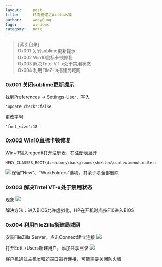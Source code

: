 ```yaml
---
layout:		post
title:		环境搭建之Windows篇
author:		wooy0ung
tags:		windows
category:  	note
---
```



>[索引目录]  
>0x001 关闭sublime更新提示  
>0x002 Win10鼠标卡顿修复  
>0x003 解决Tntel VT-x处于禁用状态  
>0x004 利用FileZilla搭建局域网  
<!-- more -->


### 0x001 关闭sublime更新提示

找到Preferences -> Settings-User，写入
```
"update_check":false
```

更改字号
```
"font_size":18
```


### 0x002 Win10鼠标卡顿修复

Win+R输入regedit打开注册表，在注册表展开
```
HEKY_CLASSES_ROOT\directory\background\shellex\contextmenuhandlers
```

![](/assets/img/note/2018-02-21-windows-environment.markdown/0x002-001.png)
保留“New”、“WorkFolders”选项，其余子项全部删除


### 0x003 解决Tntel VT-x处于禁用状态

现象
![](/assets/img/note/2018-02-21-windows-environment.markdown/0x003-001.png)

解决方法：进入BIOS允许虚拟化，HP在开机时点按F10进入BIOS


### 0x004 利用FileZilla搭建局域网

安装FileZilla Server，点击Connect建立连接
![](/assets/img/note/2018-02-21-windows-environment.markdown/0x004-001.png)

打开Edit->Users新建用户，添加共享目录
![](/assets/img/note/2018-02-21-windows-environment.markdown/0x004_002.png)

客户机通过主机ip和21端口进行连接，可能需要关闭防火墙